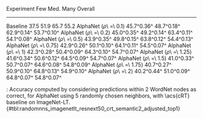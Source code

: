 Experiment                      Few        Med.        Many     Overall
-----------------------  ----------  ----------  ----------  ----------
Baseline                       37.5        51.9        65.7        55.2
AlphaNet (_ρ_\ =\ 0.1)   45.7^0.36^  48.7^0.18^  62.9^0.14^  53.7^0.10^
AlphaNet (_ρ_\ =\ 0.2)   45.0^0.35^  49.2^0.14^  63.4^0.11^  54.1^0.08^
AlphaNet (_ρ_\ =\ 0.5)   43.9^0.35^  49.8^0.15^  63.8^0.12^  54.4^0.13^
AlphaNet (_ρ_\ =\ 0.75)  42.9^0.26^  50.1^0.10^  64.1^0.11^  54.5^0.07^
AlphaNet (_ρ_\ =\ 1)     42.3^0.28^  50.4^0.09^  64.3^0.10^  54.7^0.07^
AlphaNet (_ρ_\ =\ 1.25)  41.6^0.34^  50.6^0.12^  64.5^0.09^  54.7^0.07^
AlphaNet (_ρ_\ =\ 1.5)   41.0^0.33^  50.7^0.07^  64.6^0.08^  54.8^0.09^
AlphaNet (_ρ_\ =\ 1.75)  40.7^0.27^  50.9^0.10^  64.8^0.13^  54.9^0.10^
AlphaNet (_ρ_\ =\ 2)     40.2^0.44^  51.0^0.09^  64.8^0.07^  54.8^0.07^

: Accuracy computed by considering predictions within 2 WordNet nodes as correct, for AlphaNet using 5 randomly chosen neighbors, with \acs{cRT} baseline on ImageNet-LT. {#tbl:randomnns_imagenetlt_resnext50_crt_semantic2_adjusted_top1}

